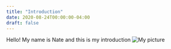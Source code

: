 ```yaml
---
title: "Introduction"
date: 2020-08-24T00:00:00-04:00
draft: false
---
```


Hello! My name is Nate and this is my introduction
![My picture](https://zen-hermann-e92573.netlify.app/pic.jpg)
